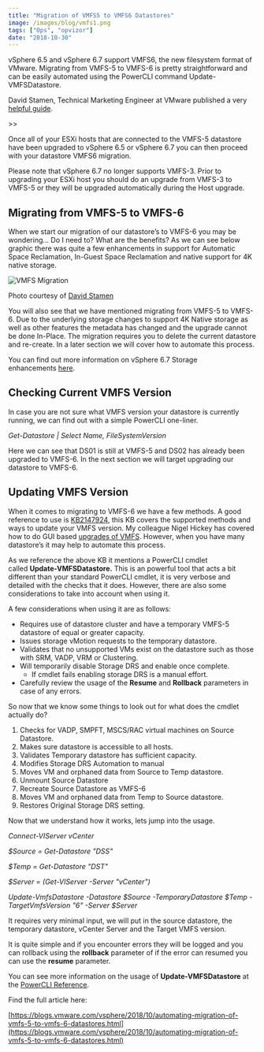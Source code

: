 ```yaml
---
title: "Migration of VMFS5 to VMFS6 Datastores"
image: /images/blog/vmfs1.png
tags: ["Ops", "opvizor"]
date: "2018-10-30"
---
```


vSphere 6.5 and vSphere 6.7 support VMFS6, the new filesystem format of VMware. Migrating from VMFS-5 to VMFS-6 is pretty straightforward and can be easily automated using the PowerCLI command Update-VMFSDatastore.

David Stamen, Technical Marketing Engineer at VMware published a very [helpful guide](https://blogs.vmware.com/vsphere/2018/10/automating-migration-of-vmfs-5-to-vmfs-6-datastores.html).

\>>

Once all of your ESXi hosts that are connected to the VMFS-5 datastore have been upgraded to vSphere 6.5 or vSphere 6.7 you can then proceed with your datastore VMFS6 migration.

Please note that vSphere 6.7 no longer supports VMFS-3. Prior to upgrading your ESXi host you should do an upgrade from VMFS-3 to VMFS-5 or they will be upgraded automatically during the Host upgrade.

## Migrating from VMFS-5 to VMFS-6

When we start our migration of our datastore’s to VMFS-6 you may be wondering… Do I need to? What are the benefits? As we can see below graphic there was quite a few enhancements in support for Automatic Space Reclamation, In-Guest Space Reclamation and native support for 4K native storage.

![VMFS Migration](/images/blog/vmfs1.png)

Photo courtesy of [David Stamen](https://blogs.vmware.com/vsphere/2018/10/automating-migration-of-vmfs-5-to-vmfs-6-datastores.html)

You will also see that we have mentioned migrating from VMFS-5 to VMFS-6. Due to the underlying storage changes to support 4K Native storage as well as other features the metadata has changed and the upgrade cannot be done In-Place. The migration requires you to delete the current datastore and re-create. In a later section we will cover how to automate this process.

You can find out more information on vSphere 6.7 Storage enhancements [here](https://storagehub.vmware.com/export_to_pdf/vsphere-6-7-core-storage-1).

## Checking Current VMFS Version

In case you are not sure what VMFS version your datastore is currently running, we can find out with a simple PowerCLI one-liner.

_Get-Datastore | Select Name, FileSystemVersion_

Here we can see that DS01 is still at VMFS-5 and DS02 has already been upgraded to VMFS-6. In the next section we will target upgrading our datastore to VMFS-6.

## Updating VMFS Version

When it comes to migrating to VMFS-6 we have a few methods. A good reference to use is [KB2147924](https://kb.vmware.com/s/article/2147824), this KB covers the supported methods and ways to update your VMFS version. My colleague Nigel Hickey has covered how to do GUI based [upgrades of VMFS](https://blogs.vmware.com/vsphere/2018/09/vsphere-upgrade-series-part-5-upgrading-vmfs-storage.html). However, when you have many datastore’s it may help to automate this process.

As we reference the above KB it mentions a PowerCLI cmdlet called **Update-VMFSDatastore.** This is an powerful tool that acts a bit different than your standard PowerCLI cmdlet, it is very verbose and detailed with the checks that it does. However, there are also some considerations to take into account when using it.

A few considerations when using it are as follows:

- Requires use of datastore cluster and have a temporary VMFS-5 datastore of equal or greater capacity.
- Issues storage vMotion requests to the temporary datastore.
- Validates that no unsupported VMs exist on the datastore such as those with SRM, VADP, VRM or Clustering.
- Will temporarily disable Storage DRS and enable once complete.
    - If cmdlet fails enabling storage DRS is a manual effort.
- Carefully review the usage of the **Resume** and **Rollback** parameters in case of any errors.

So now that we know some things to look out for what does the cmdlet actually do?

1. Checks for VADP, SMPFT, MSCS/RAC virtual machines on Source Datastore.
2. Makes sure datastore is accessible to all hosts.
3. Validates Temporary datastore has sufficient capacity.
4. Modifies Storage DRS Automation to manual
5. Moves VM and orphaned data from Source to Temp datastore.
6. Unmount Source Datastore
7. Recreate Source Datastore as VMFS-6
8. Moves VM and orphaned data from Temp to Source datastore.
9. Restores Original Storage DRS setting.

Now that we understand how it works, lets jump into the usage.

_Connect-VIServer vCenter_

_$Source = Get-Datastore "DSS"_

_$Temp = Get-Datastore "DST"_

_$Server = (Get-VIServer -Server "vCenter")_ 

_Update-VmfsDatastore -Datastore $Source -TemporaryDatastore $Temp -TargetVmfsVersion "6" -Server $Server_

It requires very minimal input, we will put in the source datastore, the temporary datastore, vCenter Server and the Target VMFS version. 

It is quite simple and if you encounter errors they will be logged and you can rollback using the **rollback** parameter of if the error can resumed you can use the **resume** parameter.

You can see more information on the usage of **Update-VMFSDatastore** at the [PowerCLI Reference](https://code.vmware.com/docs/5730/cmdlet-reference#/doc/Update-VmfsDatastore.html).

Find the full article here: 

[https://blogs.vmware.com/vsphere/2018/10/automating-migration-of-vmfs-5-to-vmfs-6-datastores.html](https://blogs.vmware.com/vsphere/2018/10/automating-migration-of-vmfs-5-to-vmfs-6-datastores.html)
